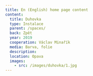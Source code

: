 ```yaml
---
title: En (English) home page content
content:
  title: Duhovka
  type: Instalace
  parent: /spaces/
  back: Zpět
  year: 2019
  cooperation: Václav Minařík
  media: Barva, folie
  description: 
  location: Opava
  images:
    - src: /images/duhovka/1.jpg
---
```

